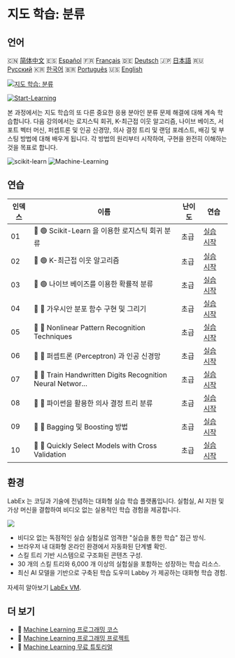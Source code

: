 # 지도 학습: 분류

## 언어

🇨🇳 [简体中文](README_zh.md) 🇪🇸 [Español](README_es.md) 🇫🇷 [Français](README_fr.md) 🇩🇪 [Deutsch](README_de.md) 🇯🇵 [日本語](README_ja.md) 🇷🇺 [Русский](README_ru.md) 🇰🇷 [한국어](README_ko.md) 🇧🇷 [Português](README_pt.md) 🇺🇸 [English](README.md) 

[![지도 학습: 분류](https://cover-creator.labex.io/supervised-learning-classification.png?lang=ko)](https://labex.io/ko/courses/supervised-learning-classification)

[![Start-Learning](https://img.shields.io/badge/Start-Learning-whitesmoke?style=for-the-badge)](https://labex.io/ko/courses/supervised-learning-classification)

본 과정에서는 지도 학습의 또 다른 중요한 응용 분야인 분류 문제 해결에 대해 계속 학습합니다. 다음 강의에서는 로지스틱 회귀, K-최근접 이웃 알고리즘, 나이브 베이즈, 서포트 벡터 머신, 퍼셉트론 및 인공 신경망, 의사 결정 트리 및 랜덤 포레스트, 배깅 및 부스팅 방법에 대해 배우게 됩니다. 각 방법의 원리부터 시작하여, 구현을 완전히 이해하는 것을 목표로 합니다.

![scikit-learn](https://img.shields.io/badge/scikit-learn-whitesmoke?style=for-the-badge&logo=scikit-learn)
![Machine-Learning](https://img.shields.io/badge/Machine-Learning-whitesmoke?style=for-the-badge&logo=machine-learning)


## 연습

|   인덱스 | 이름                                                        | 난이도   | 연습                                                                                                                             |
|----------|-------------------------------------------------------------|----------|----------------------------------------------------------------------------------------------------------------------------------|
|       01 | 📖 🟢 Scikit-Learn 을 이용한 로지스틱 회귀 분류             | 초급     | <a target='_blank' href='https://labex.io/ko/labs/ml-logistic-regression-classification-with-scikit-learn-20800'>실습 시작</a>   |
|       02 | 📖 🟢 K-최근접 이웃 알고리즘                                | 초급     | <a target='_blank' href='https://labex.io/ko/labs/ml-k-nearest-neighbor-algorithm-20796'>실습 시작</a>                           |
|       03 | 📖 🟢 나이브 베이즈를 이용한 확률적 분류                    | 초급     | <a target='_blank' href='https://labex.io/ko/labs/ml-probabilistic-classification-with-naive-bayes-20801'>실습 시작</a>          |
|       04 | 📖 🔵 가우시안 분포 함수 구현 및 그리기                     | 초급     | <a target='_blank' href='https://labex.io/ko/labs/implementation-of-gaussian-distribution-function-and-draw-20786'>실습 시작</a> |
|       05 | 📖 🔵 Nonlinear Pattern Recognition Techniques              | 초급     | <a target='_blank' href='https://labex.io/ko/labs/ml-nonlinear-pattern-recognition-techniques-20812'>실습 시작</a>               |
|       06 | 📖 🔵 퍼셉트론 (Perceptron) 과 인공 신경망                  | 초급     | <a target='_blank' href='https://labex.io/ko/labs/ml-perceptron-and-artificial-neural-network-20802'>실습 시작</a>               |
|       07 | 📖 🔵 Train Handwritten Digits Recognition Neural Networ... | 초급     | <a target='_blank' href='https://labex.io/ko/labs/ml-train-handwritten-digits-recognition-neural-network-20814'>실습 시작</a>    |
|       08 | 📖 🔵 파이썬을 활용한 의사 결정 트리 분류                   | 초급     | <a target='_blank' href='https://labex.io/ko/labs/ml-decision-tree-classification-with-python-20760'>실습 시작</a>               |
|       09 | 📖 🔵 Bagging 및 Boosting 방법                              | 초급     | <a target='_blank' href='https://labex.io/ko/labs/ml-bagging-and-boosting-method-20749'>실습 시작</a>                            |
|       10 | 📖 🔵 Quickly Select Models with Cross Validation           | 초급     | <a target='_blank' href='https://labex.io/ko/labs/ml-quickly-select-models-with-cross-validation-20807'>실습 시작</a>            |

## 환경

LabEx 는 코딩과 기술에 전념하는 대화형 실습 학습 플랫폼입니다. 실험실, AI 지원 및 가상 머신을 결합하여 비디오 없는 실용적인 학습 경험을 제공합니다.

![](https://tutorial-screenshot.getvm.io/images/vm-1725247253.png)

- 비디오 없는 독점적인 실습 실험실로 엄격한 "실습을 통한 학습" 접근 방식.
- 브라우저 내 대화형 온라인 환경에서 자동화된 단계별 확인.
- 스킬 트리 기반 시스템으로 구조화된 콘텐츠 구성.
- 30 개의 스킬 트리와 6,000 개 이상의 실험실을 포함하는 성장하는 학습 리소스.
- 최신 AI 모델을 기반으로 구축된 학습 도우미 Labby 가 제공하는 대화형 학습 경험.

자세히 알아보기 [LabEx VM](https://support.labex.io/using-labex/virtual-machine).

## 더 보기

- 🔗 [Machine Learning 프로그래밍 코스](https://github.com/labex-labs/awesome-programming-courses)
- 🔗 [Machine Learning 프로그래밍 프로젝트](https://github.com/labex-labs/awesome-programming-projects)
- 🔗 [Machine Learning 무료 튜토리얼](https://github.com/labex-labs/ml-free-tutorials)

